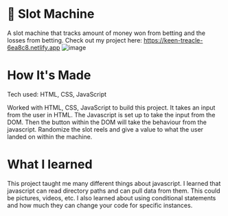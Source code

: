 # 🎰  Slot Machine

A slot machine that tracks amount of money won from betting and the losses from betting. 
Check out my project here: 
https://keen-treacle-6ea8c8.netlify.app
![image](https://user-images.githubusercontent.com/112406976/193353168-fd2cdeb0-e519-408b-a9fc-727c0cc804b7.png)

# How It's Made 
Tech used: HTML, CSS, JavaScript 

Worked with HTML, CSS, JavaScript to build this project. It takes an input from the user in HTML. 
The Javascript is set up to take the input from the DOM. Then the button within the DOM will take the
behaviour from the javascript. Randomize the slot reels and give a value to what the user landed on 
within the machine. 

# What I learned 

This project taught me many different things about javascript. I learned that javascript can read
directory paths and can pull data from them. This could be pictures, videos, etc. I also learned
about using conditional statements and how much they can change your code for specific instances. 


